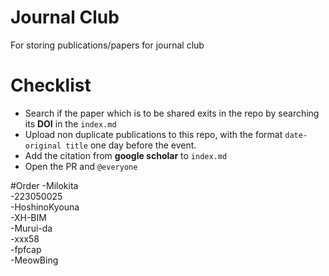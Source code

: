 # Journal Club
For storing publications/papers for journal club

# Checklist
- Search if the paper which is to be shared exits in the repo by searching its **DOI** in the `index.md`
- Upload non duplicate publications to this repo, with the format `date-original title` one day before the event.
- Add the citation from **google scholar** to `index.md`
- Open the PR and `@everyone` 

#Order
-Milokita		
-223050025		
-HoshinoKyouna		
-XH-BIM		
-Murui-da		
-xxx58		
-fpfcap		
-MeowBing		
